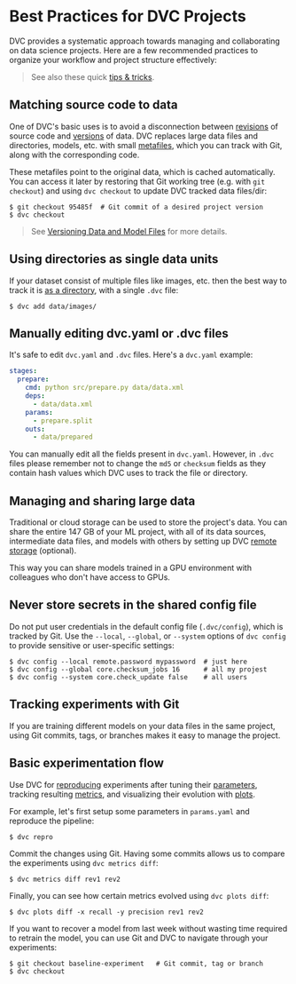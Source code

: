 # Best Practices for DVC Projects

DVC provides a systematic approach towards managing and collaborating on data
science projects. Here are a few recommended practices to organize your workflow
and project structure effectively:

> See also these quick [tips & tricks](/doc/user-guide/tips-and-tricks).

## Matching source code to data

One of DVC's basic uses is to avoid a disconnection between
[revisions](https://git-scm.com/docs/revisions) of source code and
[versions](/doc/use-cases/versioning-data-and-model-files) of data. DVC replaces
large data files and directories, models, etc. with small
[metafiles](/doc/user-guide/dvc-files-and-directories), which you can track with
Git, along with the corresponding code.

These metafiles point to the original data, which is <abbr>cached</abbr>
automatically. You can access it later by restoring that Git working tree (e.g.
with `git checkout`) and using `dvc checkout` to update DVC tracked data
files/dir:

```dvc
$ git checkout 95485f  # Git commit of a desired project version
$ dvc checkout
```

> See
> [Versioning Data and Model Files](/doc/use-cases/versioning-data-and-model-files)
> for more details.

## Using directories as single data units

If your dataset consist of multiple files like images, etc. then the best way to
track it is
[as a directory](/doc/command-reference/add#adding-entire-directories), with a
single `.dvc` file:

```dvc
$ dvc add data/images/
```

## Manually editing dvc.yaml or .dvc files

It's safe to edit `dvc.yaml` and `.dvc` files. Here's a `dvc.yaml` example:

```yaml
stages:
  prepare:
    cmd: python src/prepare.py data/data.xml
    deps:
      - data/data.xml
    params:
      - prepare.split
    outs:
      - data/prepared
```

You can manually edit all the fields present in `dvc.yaml`. However, in `.dvc`
files please remember not to change the `md5` or `checksum` fields as they
contain hash values which DVC uses to track the file or directory.

## Managing and sharing large data

Traditional or cloud storage can be used to store the project's data. You can
share the entire 147 GB of your ML project, with all of its data sources,
intermediate data files, and models with others by setting up DVC
[remote storage](doc/command-reference/remote) (optional).

This way you can share models trained in a GPU environment with colleagues who
don't have access to GPUs.

## Never store secrets in the shared config file

Do not put user credentials in the default config file (`.dvc/config`), which is
tracked by Git. Use the `--local`, `--global`, or `--system` options of
`dvc config` to provide sensitive or user-specific settings:

```dvc
$ dvc config --local remote.password mypassword  # just here
$ dvc config --global core.checksum_jobs 16      # all my projest
$ dvc config --system core.check_update false    # all users
```

## Tracking experiments with Git

If you are training different models on your data files in the same project,
using Git commits, tags, or branches makes it easy to manage the project.

<!-- TODO: needs much elaboration! -->

## Basic experimentation flow

Use DVC for [reproducing](/doc/command-reference/repro) experiments after tuning
their [parameters](/doc/command-reference/params), tracking resulting
[metrics](/doc/command-reference/metrics), and visualizing their evolution with
[plots](/doc/command-reference/plots).

For example, let's first setup some parameters in `params.yaml` and reproduce
the pipeline:

<!-- TODO: sample params file -->

```dvc
$ dvc repro
```

<!-- TODO: what about the command output above? -->

Commit the changes using Git. Having some commits allows us to compare the
experiments using `dvc metrics diff`:

```dvc
$ dvc metrics diff rev1 rev2
```

<!-- TODO: command output above? -->

Finally, you can see how certain metrics evolved using `dvc plots diff`:

```dvc
$ dvc plots diff -x recall -y precision rev1 rev2
```

<!-- TODO: insert plot img -->

If you want to recover a model from last week without wasting time required to
retrain the model, you can use Git and DVC to navigate through your experiments:

```dvc
$ git checkout baseline-experiment   # Git commit, tag or branch
$ dvc checkout
```
